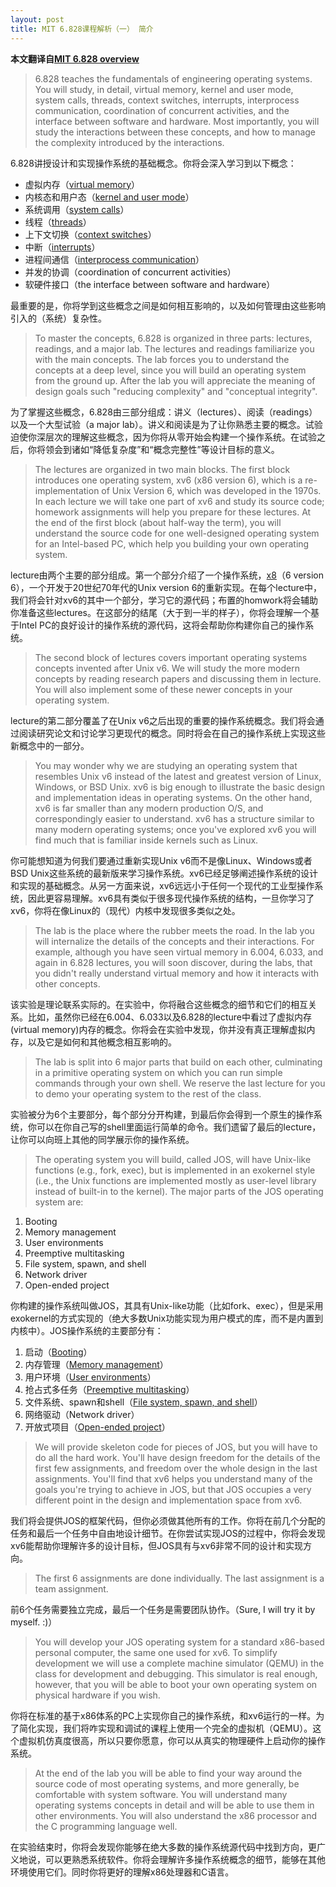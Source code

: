 ```yaml
---
layout: post
title: MIT 6.828课程解析（一） 简介
---
```


**本文翻译自[MIT 6.828 overview](https://pdos.csail.mit.edu/6.828/2014/overview.html)**

> 6.828 teaches the fundamentals of engineering operating systems. You will study, in detail, virtual memory, kernel and user mode, system calls, threads, context switches, interrupts, interprocess communication, coordination of concurrent activities, and the interface between software and hardware. Most importantly, you will study the interactions between these concepts, and how to manage the complexity introduced by the interactions.

6.828讲授设计和实现操作系统的基础概念。你将会深入学习到以下概念：

* 虚拟内存（[virtual memory](https://en.wikipedia.org/wiki/Virtual_memory)）
* 内核态和用户态（[kernel and user mode](https://en.wikipedia.org/wiki/Protection_ring)）
* 系统调用（[system calls](https://en.wikipedia.org/wiki/System_call)）
* 线程（[threads](https://en.wikipedia.org/wiki/Thread_(computing))）
* 上下文切换（[context switches](https://en.wikipedia.org/wiki/Context_switch)）
* 中断（[interrupts](https://en.wikipedia.org/wiki/Interrupt)）
* 进程间通信（[interprocess communication](https://en.wikipedia.org/wiki/Inter-process_communication)）
* 并发的协调（coordination of concurrent activities）
* 软硬件接口（the interface between software and hardware）

最重要的是，你将学到这些概念之间是如何相互影响的，以及如何管理由这些影响引入的（系统）复杂性。

> To master the concepts, 6.828 is organized in three parts: lectures, readings, and a major lab. The lectures and readings familiarize you with the main concepts. The lab forces you to understand the concepts at a deep level, since you will build an operating system from the ground up. After the lab you will appreciate the meaning of design goals such "reducing complexity" and "conceptual integrity".

为了掌握这些概念，6.828由三部分组成：讲义（lectures）、阅读（readings）以及一个大型试验（a major lab）。讲义和阅读是为了让你熟悉主要的概念。试验迫使你深层次的理解这些概念，因为你将从零开始会构建一个操作系统。在试验之后，你将领会到诸如“降低复杂度”和“概念完整性”等设计目标的意义。

> The lectures are organized in two main blocks. The first block introduces one operating system, xv6 (x86 version 6), which is a re-implementation of Unix Version 6, which was developed in the 1970s. In each lecture we will take one part of xv6 and study its source code; homework assignments will help you prepare for these lectures. At the end of the first block (about half-way the term), you will understand the source code for one well-designed operating system for an Intel-based PC, which help you building your own operating system.

lecture由两个主要的部分组成。第一个部分介绍了一个操作系统，[x8](https://pdos.csail.mit.edu/6.828/2014/xv6.html)（6 version 6），一个开发于20世纪70年代的Unix version 6的重新实现。在每个lecture中，我们将会针对xv6的其中一个部分，学习它的源代码；布置的homwork将会辅助你准备这些lectures。在这部分的结尾（大于到一半的样子），你将会理解一个基于Intel PC的良好设计的操作系统的源代码，这将会帮助你构建你自己的操作系统。

> The second block of lectures covers important operating systems concepts invented after Unix v6. We will study the more modern concepts by reading research papers and discussing them in lecture. You will also implement some of these newer concepts in your operating system.

lecture的第二部分覆盖了在Unix v6之后出现的重要的操作系统概念。我们将会通过阅读研究论文和讨论学习更现代的概念。同时将会在自己的操作系统上实现这些新概念中的一部分。

> You may wonder why we are studying an operating system that resembles Unix v6 instead of the latest and greatest version of Linux, Windows, or BSD Unix. xv6 is big enough to illustrate the basic design and implementation ideas in operating systems. On the other hand, xv6 is far smaller than any modern production O/S, and correspondingly easier to understand. xv6 has a structure similar to many modern operating systems; once you've explored xv6 you will find much that is familiar inside kernels such as Linux.

你可能想知道为何我们要通过重新实现Unix v6而不是像Linux、Windows或者BSD Unix这些系统的最新版来学习操作系统。xv6已经足够阐述操作系统的设计和实现的基础概念。从另一方面来说，xv6远远小于任何一个现代的工业型操作系统，因此更容易理解。xv6具有类似于很多现代操作系统的结构，一旦你学习了xv6，你将在像Linux的（现代）内核中发现很多类似之处。

> The lab is the place where the rubber meets the road. In the lab you will internalize the details of the concepts and their interactions. For example, although you have seen virtual memory in 6.004, 6.033, and again in 6.828 lectures, you will soon discover, during the labs, that you didn't really understand virtual memory and how it interacts with other concepts.

该实验是理论联系实际的。在实验中，你将融合这些概念的细节和它们的相互关系。比如，虽然你已经在6.004、6.033以及6.828的lecture中看过了虚拟内存(virtual memory)内存的概念。你将会在实验中发现，你并没有真正理解虚拟内存，以及它是如何和其他概念相互影响的。

> The lab is split into 6 major parts that build on each other, culminating in a primitive operating system on which you can run simple commands through your own shell. We reserve the last lecture for you to demo your operating system to the rest of the class.

实验被分为6个主要部分，每个部分分开构建，到最后你会得到一个原生的操作系统，你可以在你自己写的shell里面运行简单的命令。我们遗留了最后的lecture，让你可以向班上其他的同学展示你的操作系统。

> The operating system you will build, called JOS, will have Unix-like functions (e.g., fork, exec), but is implemented in an exokernel style (i.e., the Unix functions are implemented mostly as user-level library instead of built-in to the kernel). The major parts of the JOS operating system are:

1. Booting
2. Memory management
3. User environments
4. Preemptive multitasking
5. File system, spawn, and shell
6. Network driver
7. Open-ended project

你构建的操作系统叫做JOS，其具有Unix-like功能（比如fork、exec），但是采用exokernel的方式实现的（绝大多数Unix功能实现为用户模式的库，而不是内置到内核中）。JOS操作系统的主要部分有：

1. 启动（[Booting](https://pdos.csail.mit.edu/6.828/2014/labs/lab1/)）
2. 内存管理（[Memory management](https://pdos.csail.mit.edu/6.828/2014/labs/lab2/)）
3. 用户环境（[User environments](https://pdos.csail.mit.edu/6.828/2014/labs/lab3/)）
4. 抢占式多任务（[Preemptive multitasking](https://pdos.csail.mit.edu/6.828/2014/labs/lab4/)）
5. 文件系统、spawn和shell（[File system, spawn, and shell](https://pdos.csail.mit.edu/6.828/2014/labs/lab5/)）
6. 网络驱动（Network driver）
7. 开放式项目（[Open-ended project](https://pdos.csail.mit.edu/6.828/2014/labs/lab7/)）

> We will provide skeleton code for pieces of JOS, but you will have to do all the hard work. You'll have design freedom for the details of the first few assignments, and freedom over the whole design in the last assignments. You'll find that xv6 helps you understand many of the goals you're trying to achieve in JOS, but that JOS occupies a very different point in the design and implementation space from xv6.

我们将会提供JOS的框架代码，但你必须做其他所有的工作。你将在前几个分配的任务和最后一个任务中自由地设计细节。在你尝试实现JOS的过程中，你将会发现xv6能帮助你理解许多的设计目标，但JOS具有与xv6非常不同的设计和实现方向。

> The first 6 assignments are done individually. The last assignment is a team assignment.

前6个任务需要独立完成，最后一个任务是需要团队协作。（Sure, I will try it by myself. :)）

> You will develop your JOS operating system for a standard x86-based personal computer, the same one used for xv6. To simplify development we will use a complete machine simulator (QEMU) in the class for development and debugging. This simulator is real enough, however, that you will be able to boot your own operating system on physical hardware if you wish.

你将在标准的基于x86体系的PC上实现你自己的操作系统，和xv6运行的一样。为了简化实现，我们将咋实现和调试的课程上使用一个完全的虚拟机（QEMU）。这个虚拟机仿真度很高，所以只要你愿意，你可以从真实的物理硬件上启动你的操作系统。

> At the end of the lab you will be able to find your way around the source code of most operating systems, and more generally, be comfortable with system software. You will understand many operating systems concepts in detail and will be able to use them in other environments. You will also understand the x86 processor and the C programming language well.

在实验结束时，你将会发现你能够在绝大多数的操作系统源代码中找到方向，更广义地说，可以更熟悉系统软件。你将会理解许多操作系统概念的细节，能够在其他环境使用它们。同时你将更好的理解x86处理器和C语言。


